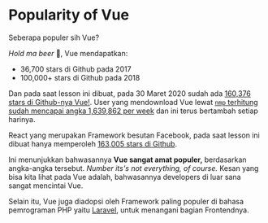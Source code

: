 # Popularity of Vue

Seberapa populer sih Vue?

*Hold ma beer* 🍺, Vue mendapatkan:

* 36,700 stars di Github pada 2017
* 100,000+ stars di Github pada 2018

Dan pada saat lesson ini dibuat, pada 30 Maret 2020 sudah ada [160,376 stars di Github-nya Vue!](https://github.com/vuejs/vue). User yang mendownload Vue lewat [`nmp` terhitung sudah mencapai angka 1,639,862 per week](https://www.npmjs.com/package/vue) dan ini terus bertambah setiap harinya.

React yang merupakan Framework besutan Facebook, pada saat lesson ini dibuat hanya memperoleh [163,005 stars di Github](https://github.com/facebook/react/).

Ini menunjukkan bahwasannya **Vue sangat amat populer,** berdasarkan angka-angka tersebut. *Number its's not everything, of course.* Kesan yang bisa kita lihat pada Vue adalah, bahwasannya developers di luar sana sangat mencintai Vue.

Selain itu, Vue juga diadopsi oleh Framework  paling populer di bahasa pemrograman PHP yaitu [Laravel](https://laravel.com/), untuk menangani bagian Frontendnya.
